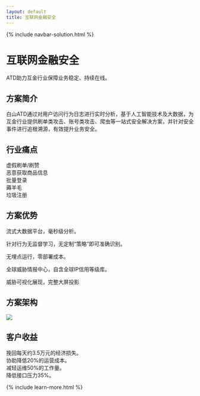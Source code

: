 ```yaml
---
layout: default
title: 互联网金融安全
---
```


{% include navbar-solution.html %}

<div class="solution-item-banner hulianwangjinrong-banner">
    <div class="solution-item-banner-info">
        <h1>互联网金融安全</h1>
        <p>ATD助力互金行业保障业务稳定、持续在线。</p>
    </div>
</div>
<div class="solution-item-introduction">
    <h2>方案简介</h2>
    <p>白山ATD通过对用户访问行为日志进行实时分析，基于人工智能技术及大数据，为互金行业提供刷单类攻击、账号类攻击、爬虫等一站式安全解决方案，并针对安全事件进行追根溯源，有效提升业务安全。</p>
</div>
<div class="solution-item-pain-points">
    <h2>行业痛点</h2>
    <div class="pain-points container">
        <div class="col-sm-6 "><div>虚假刷单/刷赞</div></div>
        <div class="col-sm-6"><div>恶意获取商品信息</div></div>
        <div class="col-sm-6"><div>批量登录</div></div>
        <div class="col-sm-6"><div>薅羊毛</div></div>
        <div class="col-sm-6"><div>垃圾注册</div></div>
    </div>
</div>
<div class="solution-item-advantage">
    <h2>方案优势</h2>
    <p>流式大数据平台，毫秒级分析。</p>
    <p>针对行为无监督学习，无定制“策略”即可准确识别。</p>
    <p>无埋点运行，零部署成本。</p>
    <p>全球威胁情报中心，自含全球IP信用等级库。</p>
    <p>威胁可视化展现，完整大屏投影</p>
</div>
<div class="solution-item-structure">
    <h2>方案架构</h2>
    <img src="{{ site.baseurl }}/public/image/solution/structure-internet-banking.png">
</div>
<div class="solution-item-applicable">
    <h2>客户收益</h2>
    <div>挽回每天约3.5万元的经济损失。</div>
    <div>协助降低20%的运营成本。</div>
    <div>减轻运维50%的工作量。</div>
    <div>降低接口压力35%。</div>
</div>

{% include learn-more.html %}

<div class="clean"></div>